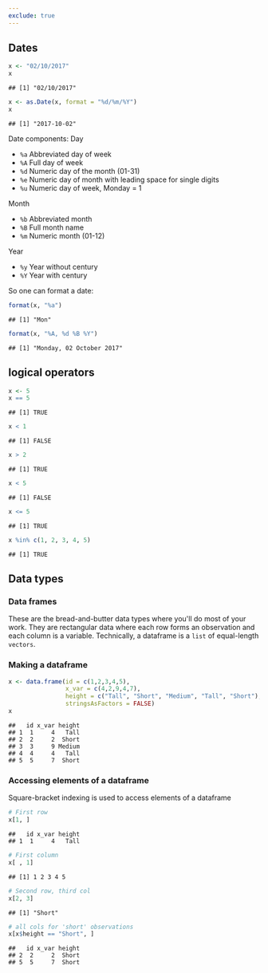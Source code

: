 ```yaml
---
exclude: true
---
```



## Dates


```r
x <- "02/10/2017"
x
```

```
## [1] "02/10/2017"
```

```r
x <- as.Date(x, format = "%d/%m/%Y")
x
```

```
## [1] "2017-10-02"
```

Date components:
Day

 * `%a` Abbreviated day of week
 * `%A` Full day of week
 * `%d` Numeric day of the month (01-31)
 * `%e` Numeric day of month with leading space for single digits
 * `%u` Numeric day of week, Monday = 1
 
Month 

 * `%b` Abbreviated month
 * `%B` Full month name
 * `%m` Numeric month (01-12)

Year

 * `%y` Year without century
 * `%Y` Year with century
 
So one can format a date:


```r
format(x, "%a")
```

```
## [1] "Mon"
```

```r
format(x, "%A, %d %B %Y")
```

```
## [1] "Monday, 02 October 2017"
```

## logical operators


```r
x <- 5
x == 5
```

```
## [1] TRUE
```

```r
x < 1
```

```
## [1] FALSE
```

```r
x > 2
```

```
## [1] TRUE
```

```r
x < 5
```

```
## [1] FALSE
```

```r
x <= 5
```

```
## [1] TRUE
```

```r
x %in% c(1, 2, 3, 4, 5)
```

```
## [1] TRUE
```

## Data types

### Data frames

These are the bread-and-butter data types where you'll do most of your work. 
They are rectangular data where each row forms an observation and each column is a variable. 
Technically, a dataframe is a `list` of equal-length `vectors`. 

### Making a dataframe


```r
x <- data.frame(id = c(1,2,3,4,5),
                x_var = c(4,2,9,4,7), 
                height = c("Tall", "Short", "Medium", "Tall", "Short"), 
                stringsAsFactors = FALSE)
x
```

```
##   id x_var height
## 1  1     4   Tall
## 2  2     2  Short
## 3  3     9 Medium
## 4  4     4   Tall
## 5  5     7  Short
```

### Accessing elements of a dataframe

Square-bracket indexing is used to access elements of a dataframe



```r
# First row
x[1, ]
```

```
##   id x_var height
## 1  1     4   Tall
```

```r
# First column
x[ , 1]
```

```
## [1] 1 2 3 4 5
```

```r
# Second row, third col
x[2, 3]
```

```
## [1] "Short"
```

```r
# all cols for 'short' observations
x[x$height == "Short", ]
```

```
##   id x_var height
## 2  2     2  Short
## 5  5     7  Short
```

